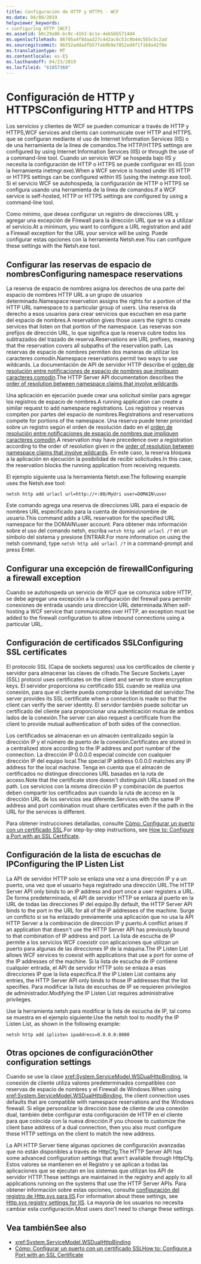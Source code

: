 ```yaml
---
title: Configuración de HTTP y HTTPS - WCF
ms.date: 04/08/2019
helpviewer_keywords:
- configuring HTTP [WCF]
ms.assetid: b0c29a86-bc0c-41b3-bc1e-4eb5bb5714d4
ms.openlocfilehash: 86705a4f8daa327c442ac6c53c9b44c5b5c5c2ad
ms.sourcegitcommit: 9b552addadfb57fab0b9e7852ed4f1f1b8a42f8e
ms.translationtype: MT
ms.contentlocale: es-ES
ms.lasthandoff: 04/23/2019
ms.locfileid: "61857368"
---
```

# <a name="configuring-http-and-https"></a><span data-ttu-id="a9f0b-102">Configuración de HTTP y HTTPS</span><span class="sxs-lookup"><span data-stu-id="a9f0b-102">Configuring HTTP and HTTPS</span></span>

<span data-ttu-id="a9f0b-103">Los servicios y clientes de WCF se pueden comunicar a través de HTTP y HTTPS,</span><span class="sxs-lookup"><span data-stu-id="a9f0b-103">WCF services and clients can communicate over HTTP and HTTPS.</span></span> <span data-ttu-id="a9f0b-104">que se configuran mediante el uso de Internet Information Services (IIS) o de una herramienta de la línea de comandos.</span><span class="sxs-lookup"><span data-stu-id="a9f0b-104">The HTTP/HTTPS settings are configured by using Internet Information Services (IIS) or through the use of a command-line tool.</span></span> <span data-ttu-id="a9f0b-105">Cuando un servicio WCF se hospeda bajo IIS y necesita la configuración de HTTP o HTTPS se puede configurar en IIS (con la herramienta inetmgr.exe).</span><span class="sxs-lookup"><span data-stu-id="a9f0b-105">When a WCF service is hosted under IIS HTTP or HTTPS settings can be configured within IIS (using the inetmgr.exe tool).</span></span> <span data-ttu-id="a9f0b-106">Si el servicio WCF se autohospeda, la configuración de HTTP o HTTPS se configura usando una herramienta de la línea de comandos.</span><span class="sxs-lookup"><span data-stu-id="a9f0b-106">If a WCF service is self-hosted, HTTP or HTTPS settings are configured by using a command-line tool.</span></span>

<span data-ttu-id="a9f0b-107">Como mínimo, que desea configurar un registro de direcciones URL y agregar una excepción de Firewall para la dirección URL que se va a utilizar el servicio.</span><span class="sxs-lookup"><span data-stu-id="a9f0b-107">At a minimum, you want to configure a URL registration and add a Firewall exception for the URL your service will be using.</span></span> <span data-ttu-id="a9f0b-108">Puede configurar estas opciones con la herramienta Netsh.exe.</span><span class="sxs-lookup"><span data-stu-id="a9f0b-108">You can configure these settings with the Netsh.exe tool.</span></span>

## <a name="configuring-namespace-reservations"></a><span data-ttu-id="a9f0b-109">Configurar las reservas de espacio de nombres</span><span class="sxs-lookup"><span data-stu-id="a9f0b-109">Configuring namespace reservations</span></span>

<span data-ttu-id="a9f0b-110">La reserva de espacio de nombres asigna los derechos de una parte del espacio de nombres HTTP URL a un grupo de usuarios determinado.</span><span class="sxs-lookup"><span data-stu-id="a9f0b-110">Namespace reservation assigns the rights for a portion of the HTTP URL namespace to a particular group of users.</span></span> <span data-ttu-id="a9f0b-111">Una reserva da derecho a esos usuarios para crear servicios que escuchen en esa parte del espacio de nombres.</span><span class="sxs-lookup"><span data-stu-id="a9f0b-111">A reservation gives those users the right to create services that listen on that portion of the namespace.</span></span> <span data-ttu-id="a9f0b-112">Las reservas son prefijos de dirección URL, lo que significa que la reserva cubre todos los subtrazados del trazado de reserva.</span><span class="sxs-lookup"><span data-stu-id="a9f0b-112">Reservations are URL prefixes, meaning that the reservation covers all subpaths of the reservation path.</span></span> <span data-ttu-id="a9f0b-113">Las reservas de espacio de nombres permiten dos maneras de utilizar los caracteres comodín.</span><span class="sxs-lookup"><span data-stu-id="a9f0b-113">Namespace reservations permit two ways to use wildcards.</span></span> <span data-ttu-id="a9f0b-114">La documentación de API de servidor HTTP describe el [orden de resolución entre notificaciones de espacio de nombres que impliquen caracteres comodín](/windows/desktop/Http/routing-incoming-requests).</span><span class="sxs-lookup"><span data-stu-id="a9f0b-114">The HTTP Server API documentation describes the [order of resolution between namespace claims that involve wildcards](/windows/desktop/Http/routing-incoming-requests).</span></span>

<span data-ttu-id="a9f0b-115">Una aplicación en ejecución puede crear una solicitud similar para agregar los registros de espacio de nombres.</span><span class="sxs-lookup"><span data-stu-id="a9f0b-115">A running application can create a similar request to add namespace registrations.</span></span> <span data-ttu-id="a9f0b-116">Los registros y reservas compiten por partes del espacio de nombres.</span><span class="sxs-lookup"><span data-stu-id="a9f0b-116">Registrations and reservations compete for portions of the namespace.</span></span> <span data-ttu-id="a9f0b-117">Una reserva puede tener prioridad sobre un registro según el orden de resolución dado en el [orden de resolución entre notificaciones de espacio de nombres que impliquen caracteres comodín](/windows/desktop/Http/routing-incoming-requests).</span><span class="sxs-lookup"><span data-stu-id="a9f0b-117">A reservation may have precedence over a registration according to the order of resolution given in the [order of resolution between namespace claims that involve wildcards](/windows/desktop/Http/routing-incoming-requests).</span></span> <span data-ttu-id="a9f0b-118">En este caso, la reserva bloquea a la aplicación en ejecución la posibilidad de recibir solicitudes.</span><span class="sxs-lookup"><span data-stu-id="a9f0b-118">In this case, the reservation blocks the running application from receiving requests.</span></span>

<span data-ttu-id="a9f0b-119">El ejemplo siguiente usa la herramienta Netsh.exe:</span><span class="sxs-lookup"><span data-stu-id="a9f0b-119">The following example uses the Netsh.exe tool:</span></span>

```console
netsh http add urlacl url=http://+:80/MyUri user=DOMAIN\user
```

<span data-ttu-id="a9f0b-120">Este comando agrega una reserva de direcciones URL para el espacio de nombres URL especificado para la cuenta de dominio\nombre de usuario.</span><span class="sxs-lookup"><span data-stu-id="a9f0b-120">This command adds a URL reservation for the specified URL namespace for the DOMAIN\user account.</span></span> <span data-ttu-id="a9f0b-121">Para obtener más información sobre el uso del comando netsh, escriba `netsh http add urlacl /?` en un símbolo del sistema y presione ENTRAR.</span><span class="sxs-lookup"><span data-stu-id="a9f0b-121">For more information on using the netsh command, type `netsh http add urlacl /?` in a command-prompt and press Enter.</span></span>

## <a name="configuring-a-firewall-exception"></a><span data-ttu-id="a9f0b-122">Configurar una excepción de firewall</span><span class="sxs-lookup"><span data-stu-id="a9f0b-122">Configuring a firewall exception</span></span>

<span data-ttu-id="a9f0b-123">Cuando se autohospeda un servicio de WCF que se comunica sobre HTTP, se debe agregar una excepción a la configuración del firewall para permitir conexiones de entrada usando una dirección URL determinada.</span><span class="sxs-lookup"><span data-stu-id="a9f0b-123">When self-hosting a WCF service that communicates over HTTP, an exception must be added to the firewall configuration to allow inbound connections using a particular URL.</span></span>

## <a name="configuring-ssl-certificates"></a><span data-ttu-id="a9f0b-124">Configuración de certificados SSL</span><span class="sxs-lookup"><span data-stu-id="a9f0b-124">Configuring SSL certificates</span></span>

<span data-ttu-id="a9f0b-125">El protocolo SSL (Capa de sockets seguros) usa los certificados de cliente y servidor para almacenar las claves de cifrado.</span><span class="sxs-lookup"><span data-stu-id="a9f0b-125">The Secure Sockets Layer (SSL) protocol uses certificates on the client and server to store encryption keys.</span></span> <span data-ttu-id="a9f0b-126">El servidor proporciona su certificado SSL cuando se realiza una conexión, para que el cliente pueda comprobar la identidad del servidor.</span><span class="sxs-lookup"><span data-stu-id="a9f0b-126">The server provides its SSL certificate when a connection is made so that the client can verify the server identity.</span></span> <span data-ttu-id="a9f0b-127">El servidor también puede solicitar un certificado del cliente para proporcionar una autenticación mutua de ambos lados de la conexión.</span><span class="sxs-lookup"><span data-stu-id="a9f0b-127">The server can also request a certificate from the client to provide mutual authentication of both sides of the connection.</span></span>

<span data-ttu-id="a9f0b-128">Los certificados se almacenan en un almacén centralizado según la dirección IP y el número de puerto de la conexión.</span><span class="sxs-lookup"><span data-stu-id="a9f0b-128">Certificates are stored in a centralized store according to the IP address and port number of the connection.</span></span> <span data-ttu-id="a9f0b-129">La dirección IP 0.0.0.0 especial coincide con cualquier dirección IP del equipo local.</span><span class="sxs-lookup"><span data-stu-id="a9f0b-129">The special IP address 0.0.0.0 matches any IP address for the local machine.</span></span> <span data-ttu-id="a9f0b-130">Tenga en cuenta que el almacén de certificados no distingue direcciones URL basadas en la ruta de acceso.</span><span class="sxs-lookup"><span data-stu-id="a9f0b-130">Note that the certificate store doesn't distinguish URLs based on the path.</span></span> <span data-ttu-id="a9f0b-131">Los servicios con la misma dirección IP y combinación de puertos deben compartir los certificados aun cuando la ruta de acceso en la dirección URL de los servicios sea diferente.</span><span class="sxs-lookup"><span data-stu-id="a9f0b-131">Services with the same IP address and port combination must share certificates even if the path in the URL for the services is different.</span></span>

<span data-ttu-id="a9f0b-132">Para obtener instrucciones detalladas, consulte [Cómo: Configurar un puerto con un certificado SSL](how-to-configure-a-port-with-an-ssl-certificate.md).</span><span class="sxs-lookup"><span data-stu-id="a9f0b-132">For step-by-step instructions, see [How to: Configure a Port with an SSL Certificate](how-to-configure-a-port-with-an-ssl-certificate.md).</span></span>

## <a name="configuring-the-ip-listen-list"></a><span data-ttu-id="a9f0b-133">Configuración de la lista de escuchas de IP</span><span class="sxs-lookup"><span data-stu-id="a9f0b-133">Configuring the IP Listen List</span></span>

<span data-ttu-id="a9f0b-134">La API de servidor HTTP solo se enlaza una vez a una dirección IP y a un puerto, una vez que el usuario haya registrado una dirección URL.</span><span class="sxs-lookup"><span data-stu-id="a9f0b-134">The HTTP Server API only binds to an IP address and port once a user registers a URL.</span></span> <span data-ttu-id="a9f0b-135">De forma predeterminada, el API de servidor HTTP se enlaza al puerto en la URL de todas las direcciones IP del equipo.</span><span class="sxs-lookup"><span data-stu-id="a9f0b-135">By default, the HTTP Server API binds to the port in the URL for all of the IP addresses of the machine.</span></span> <span data-ttu-id="a9f0b-136">Surge un conflicto si se ha enlazado previamente una aplicación que no usa la API HTTP Server a la combinación de dirección IP y puerto.</span><span class="sxs-lookup"><span data-stu-id="a9f0b-136">A conflict arises if an application that doesn't use the HTTP Server API has previously bound to that combination of IP address and port.</span></span> <span data-ttu-id="a9f0b-137">La lista de escucha de IP permite a los servicios WCF coexistir con aplicaciones que utilizan un puerto para algunas de las direcciones IP de la máquina.</span><span class="sxs-lookup"><span data-stu-id="a9f0b-137">The IP Listen List allows WCF services to coexist with applications that use a port for some of the IP addresses of the machine.</span></span> <span data-ttu-id="a9f0b-138">Si la lista de escucha de IP contiene cualquier entrada, el API de servidor HTTP solo se enlaza a esas direcciones IP que la lista especifica.</span><span class="sxs-lookup"><span data-stu-id="a9f0b-138">If the IP Listen List contains any entries, the HTTP Server API only binds to those IP addresses that the list specifies.</span></span> <span data-ttu-id="a9f0b-139">Para modificar la lista de escuchas de IP se requieren privilegios de administrador.</span><span class="sxs-lookup"><span data-stu-id="a9f0b-139">Modifying the IP Listen List requires administrative privileges.</span></span>

<span data-ttu-id="a9f0b-140">Use la herramienta netsh para modificar la lista de escucha de IP, tal como se muestra en el ejemplo siguiente:</span><span class="sxs-lookup"><span data-stu-id="a9f0b-140">Use the netsh tool to modify the IP Listen List, as shown in the following example:</span></span>

```console
netsh http add iplisten ipaddress=0.0.0.0:8000
```

## <a name="other-configuration-settings"></a><span data-ttu-id="a9f0b-141">Otras opciones de configuración</span><span class="sxs-lookup"><span data-stu-id="a9f0b-141">Other configuration settings</span></span>

<span data-ttu-id="a9f0b-142">Cuando se use la clase <xref:System.ServiceModel.WSDualHttpBinding>, la conexión de cliente utiliza valores predeterminados compatibles con reservas de espacio de nombres y el Firewall de Windows.</span><span class="sxs-lookup"><span data-stu-id="a9f0b-142">When using <xref:System.ServiceModel.WSDualHttpBinding>, the client connection uses defaults that are compatible with namespace reservations and the Windows firewall.</span></span> <span data-ttu-id="a9f0b-143">Si elige personalizar la dirección base de cliente de una conexión dual, también debe configurar esta configuración de HTTP en el cliente para que coincida con la nueva dirección.</span><span class="sxs-lookup"><span data-stu-id="a9f0b-143">If you choose to customize the client base address of a dual connection, then you also must configure these HTTP settings on the client to match the new address.</span></span>

<span data-ttu-id="a9f0b-144">La API HTTP Server tiene algunas opciones de configuración avanzadas que no están disponibles a través de HttpCfg.</span><span class="sxs-lookup"><span data-stu-id="a9f0b-144">The HTTP Server API has some advanced configuration settings that aren't available through HttpCfg.</span></span> <span data-ttu-id="a9f0b-145">Estos valores se mantienen en el Registro y se aplican a todas las aplicaciones que se ejecutan en los sistemas que utilizan los API de servidor HTTP.</span><span class="sxs-lookup"><span data-stu-id="a9f0b-145">These settings are maintained in the registry and apply to all applications running on the systems that use the HTTP Server APIs.</span></span> <span data-ttu-id="a9f0b-146">Para obtener información sobre estas opciones, consulte [configuración del registro de Http.sys para IIS](https://support.microsoft.com/en-us/help/820129/http-sys-registry-settings-for-windows).</span><span class="sxs-lookup"><span data-stu-id="a9f0b-146">For information about these settings, see [Http.sys registry settings for IIS](https://support.microsoft.com/en-us/help/820129/http-sys-registry-settings-for-windows).</span></span> <span data-ttu-id="a9f0b-147">La mayoría de los usuarios no necesita cambiar esta configuración.</span><span class="sxs-lookup"><span data-stu-id="a9f0b-147">Most users don't need to change these settings.</span></span>

## <a name="see-also"></a><span data-ttu-id="a9f0b-148">Vea también</span><span class="sxs-lookup"><span data-stu-id="a9f0b-148">See also</span></span>

- <xref:System.ServiceModel.WSDualHttpBinding>
- [<span data-ttu-id="a9f0b-149">Cómo: Configurar un puerto con un certificado SSL</span><span class="sxs-lookup"><span data-stu-id="a9f0b-149">How to: Configure a Port with an SSL Certificate</span></span>](how-to-configure-a-port-with-an-ssl-certificate.md)
